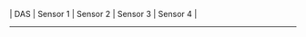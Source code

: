 
| DAS   | Sensor 1 | Sensor 2 | Sensor 3 | Sensor 4 |
 ------   --------   --------   --------   --------
 
